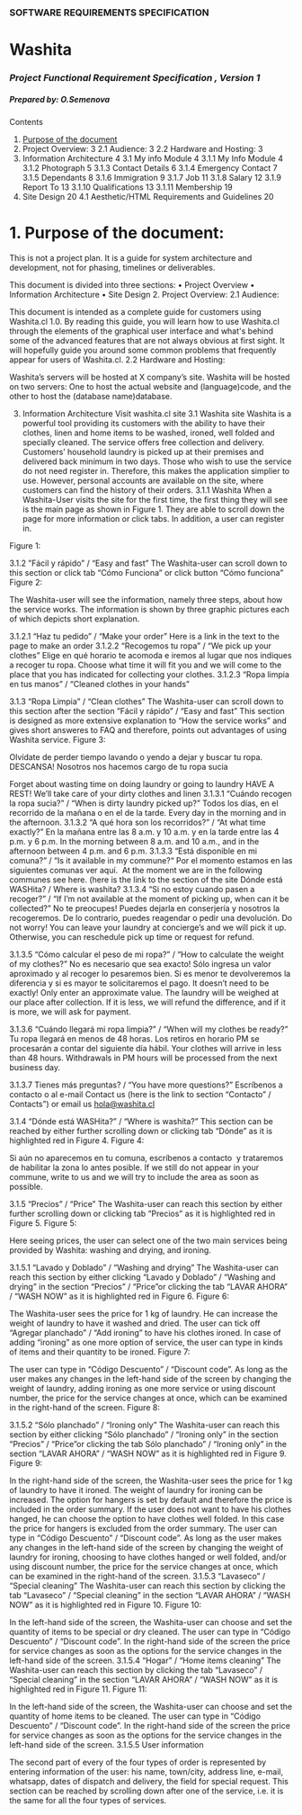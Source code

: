 ### SOFTWARE REQUIREMENTS SPECIFICATION

# Washita

### *Project Functional Requirement Specification , Version 1*
 
##### Prepared by: O.Semenova

 
 

 
Contents
1. [Purpose of the document](#Purpose-of-the-document)
2. Project Overview: 3
2.1 Audience: 3
2.2 Hardware and Hosting: 3
3. Information Architecture 4
3.1 My info Module 4
3.1.1 My Info Module 4
3.1.2 Photograph 5
3.1.3 Contact Details 6
3.1.4 Emergency Contact 7
3.1.5 Dependants 8
3.1.6 Immigration 9
3.1.7 Job 11
3.1.8 Salary 12
3.1.9 Report To 13
3.1.10 Qualifications 13
3.1.11 Membership 19
4. Site Design 20
4.1 Aesthetic/HTML Requirements and Guidelines 20

 

# 1. <a name="Purpose-of-the-document"></a> Purpose of the document:

This is not a project plan. It is a guide for system architecture and development, not for phasing, timelines or deliverables.
 
This document is divided into three sections:
• Project Overview
• Information Architecture
• Site Design
2. Project Overview:
2.1 Audience:
 
This document is intended as a complete guide for customers using Washita.cl 1.0. By reading this guide, you will learn how to use Washita.cl through the elements of the graphical user interface and what's behind some of the advanced features that are not always obvious at first sight. It will hopefully guide you around some common problems that frequently appear for users of Washita.cl.
2.2 Hardware and Hosting:
 
Washita’s servers will be hosted at X company’s site.
Washita will be hosted on two servers: One to host the actual website and (language)code, and the other to host the (database name)database.
 
3. Information Architecture
Visit washita.cl site
3.1 Washita site
Washita is a powerful tool providing its customers with the ability to have their clothes, linen and home items to be washed, ironed, well folded and specially cleaned. The service offers free collection and delivery. Customers’ household laundry is picked up at their premises and delivered back minimum in two days.
Those who wish to use the service do not need register in. Therefore, this makes the application simplier to use. However, personal accounts are available on the site, where customers can find the history of their orders.
3.1.1 Washita
When a Washita-User visits  the site for the first time, the first thing they will see is the main page  as shown in Figure 1. They are able to scroll down the page for more information or click tabs.  In addition, a user can register in.
 
 
 
 
Figure 1:
   
 
3.1.2 ”Fácil y rápido” / “Easy and fast”
The Washita-user can scroll down to this section or click tab “Cómo Funciona” or click button “Cómo funciona”
Figure 2:
 
The Washita-user will see the information, namely three steps, about how the service works. The information is shown by three graphic pictures each of which depicts short explanation.

3.1.2.1  “Haz tu pedido” / “Make your order”
Here is a link in the text to the page to make an order
3.1.2.2  “Recogemos tu ropa” / “We pick up your clothes”
Elige en qué horario te acomoda e iremos al lugar que nos indiques a recoger tu ropa.
Choose what time it will fit you and we will come to the place that you has indicated for collecting your clothes.
3.1.2.3 “Ropa limpia en tus manos” / “Cleaned clothes in your hands”
 

3.1.3 “Ropa Limpia” / “Clean clothes”
The Washita-user can scroll down to this section after the section ”Fácil y rápido” / “Easy and fast”
This section is designed as more extensive explanation to “How the service works” and gives short answeres to FAQ and therefore, points out advantages of using Washita service.
Figure 3:
 
 
 
 
 
 
 
Olvídate de perder tiempo lavando o yendo a dejar y buscar tu ropa. DESCANSA! Nosotros nos hacemos cargo de tu ropa sucia
 
Forget about wasting time on doing laundry or going to laundry HAVE A REST! We’ll take care of your dirty clothes and linen
3.1.3.1 “Cuándo recogen la ropa sucia?” / “When is dirty laundry picked up?”
Todos los días, en el recorrido de la mañana o en el de la tarde.
Every day in the morning and in the afternoon.
3.1.3.2 “A qué hora son los recorridos?” / “At what time exactly?”
En la mañana entre las 8 a.m. y 10 a.m. y en la tarde entre las 4 p.m. y 6 p.m.
In the morning between 8 a.m. and 10 a.m., and in the afternoon between 4 p.m. and 6 p.m.
3.1.3.3 “Está disponible en mi comuna?” / “Is it available in my commune?“
Por el momento estamos en las siguientes comunas ver aquí.
 At the moment we are in the following communes see here. (here is the link to the section of the site Dónde está WASHita? / Where is washita?
3.1.3.4 “Si no estoy cuando pasen a recoger?” / “If I’m not available at the moment of picking up, when can it be collected?”
No te preocupes! Puedes dejarla en conserjería y nosotros la recogeremos. De lo contrario, puedes reagendar o pedir una devolución.
Do not worry! You can leave your laundry at concierge’s and we will pick it up. Otherwise, you can reschedule pick up time or request for refund.
 
3.1.3.5 “Cómo calcular el peso de mi ropa?” / “How to calculate the weight of my clothes?”
No es necesario que sea exacto! Sólo ingresa un valor aproximado y al recoger lo pesaremos bien. Si es menor te devolveremos la diferencia y si es mayor te solicitaremos el pago.
It doesn’t need to be exactly! Only enter an approximate value. The laundry will be weighed at our place after collection. If it is less, we will refund the difference, and if it is more, we will ask for payment.
 
3.1.3.6 “Cuándo llegará mi ropa limpia?” / “When will my clothes be ready?”
Tu ropa llegará en menos de 48 horas. Los retiros en horario PM se procesarán a contar del siguiente día hábil.
Your clothes will arrive in less than 48 hours. Withdrawals in PM hours will be processed from the next business day.
 
3.1.3.7 Tienes más preguntas? / “You have more questions?”
Escríbenos a contacto o al e-mail
Contact us (here is the link to section “Contacto” / Contacts”) or email us hola@washita.cl
 
3.1.4 “Dónde está WASHita?” / “Where is washita?”
This section can be reached by either further scrolling down or clicking tab “Dónde” as it is highlighted red in Figure 4.
Figure 4:
 
 
 
 
 
 
 
Si aún no aparecemos en tu comuna, escríbenos a contacto  y trataremos de habilitar la zona lo antes posible.
If we still do not appear in your commune, write to us and we will try to include the area as soon as possible.
 

3.1.5 “Precios” / “Price”
The Washita-user can  reach this section by either further scrolling down or clicking tab “Precios” as it is highlighted red in Figure 5.
Figure 5:
 
 
 
 
 
 
 
 
 
 
 
Here seeing prices, the user can select one of the two main services being provided by Washita: washing and drying, and ironing.

3.1.5.1 “Lavado y Doblado” / “Washing and drying”
The Washita-user can  reach this section by either clicking “Lavado y Doblado” / “Washing and drying” in the section “Precios” / “Price”or clicking the tab “LAVAR AHORA” / “WASH NOW”  as it is highlighted red in Figure 6.
Figure 6:
 
 
The Washita-user sees the price for 1 kg of laundry. He can increase the weight of laundry to have it washed and dried.
The user can tick off “Agregar planchado” / “Add ironing” to have his clothes ironed. In case of adding “ironing” as one more option of service, the user can type in kinds of items and their quantity to be ironed.
Figure 7:
 
 
 
 
 
 
The user can type in “Código Descuento” / “Discount code”.
As long as the user makes any changes in the left-hand side of the screen by changing the weight of laundry, adding ironing as one more service or using discount number, the price for the service changes at once, which can be examined in the right-hand of the screen.
Figure 8:
 
3.1.5.2 “Sólo planchado” / “Ironing only”
The Washita-user can  reach this section by either clicking “Sólo planchado” / “Ironing only” in the section “Precios” / “Price”or clicking the tab Sólo planchado” / “Ironing only” in the section “LAVAR AHORA” / “WASH NOW” as it is highlighted red in Figure 9.
Figure 9:
 
 
 
 
 
 
 
 
 
 
 
 
In the right-hand side of the screen, the Washita-user sees the price for 1 kg of laundry to have it ironed. The weight of laundry for ironing can be increased.
The option for hangers is set by default and therefore the price is included in the order summary.
If the user does not want to have his clothes hanged, he can choose the option to have clothes well folded. In this case the price for hangers is excluded from the order summary.
The user can type in “Código Descuento” / “Discount code”.
As long as the user makes any changes in the left-hand side of the screen by changing the weight of laundry for ironing, choosing to have clothes hanged or well folded, and/or using discount number, the price for the service changes at once, which can be examined in the right-hand of the screen.
3.1.5.3 “Lavaseco” / “Special cleaning”
The Washita-user can  reach this section by clicking the tab “Lavaseco” / “Special cleaning” in the section “LAVAR AHORA” / “WASH NOW” as it is highlighted red in Figure 10.
Figure 10:
 
 
 
 
 
 
 
 
 
 
 
 
 
 
 
In the left-hand side of the screen, the Washita-user can choose and set the quantity of items to be special or dry cleaned.
The user can type in “Código Descuento” / “Discount code”.
In the right-hand side of the screen the price for service changes as soon as the options for the service changes in the left-hand side of the screen.
3.1.5.4 “Hogar” / “Home items cleaning”
The Washita-user can  reach this section by clicking the tab “Lavaseco” / “Special cleaning” in the section “LAVAR AHORA” / “WASH NOW” as it is highlighted red in Figure 11.
Figure 11:
 
 
 
 
 
 
 
 
 
 
 
 
 
In the left-hand side of the screen, the Washita-user can choose and set the quantity of home items to be cleaned.
The user can type in “Código Descuento” / “Discount code”.
In the right-hand side of the screen the price for service changes as soon as the options for the service changes in the left-hand side of the screen.
3.1.5.5 User information
 
The second part of every of the four types of order is represented by entering information of the user: his name, town/city, address line, e-mail, whatsapp, dates of dispatch and delivery, the field for special request. This section can be reached by scrolling down after one of the service, i.e. it is the same for all the four types of services.

